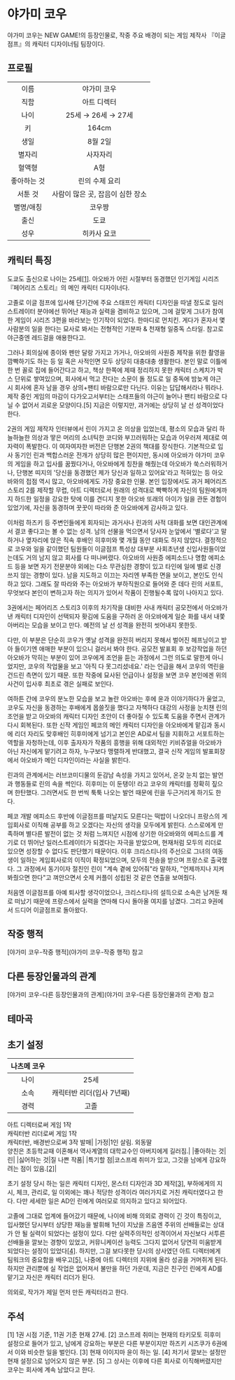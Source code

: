 # 야가미 코우

야가미 코우는 NEW GAME!의 등장인물로, 작중 주요 배경이 되는 게임 제작사 『이글 점프』의 캐릭터 디자이너팀 팀장이다.

## 프로필

|||
| :---: | :---: |
|이름|야가미 코우|
|직함|아트 디렉터|
|나이|25세 → 26세 → 27세|
|키|164cm|
|생일|8월 2일|
|별자리|사자자리|
|혈액형|A형|
|좋아하는 것|린의 수제 요리|
|서툰 것|사람이 많은 곳, 잡음이 심한 장소|
|별명/애칭|코우짱|
|출신|도쿄|
|성우|히카사 요코|

## 캐릭터 특징
도쿄도 출신으로 나이는 25세[[1]](#1). 아오바가 어린 시절부터 동경했던 인기게임 시리즈 『페어리즈 스토리』의 메인 캐릭터 디자이너다.

고졸로 이글 점프에 입사해 단기간에 주요 스태프인 캐릭터 디자인을 따낼 정도로 일러스트레이터 분야에선 뛰어난 재능과 실력을 겸비하고 있으며, 그에 걸맞게 그녀가 참여한 게임이 시리즈 3편을 바라보는 인기작이 되었다. 한마디로 먼치킨. 게다가 혼자서 몇 사람분의 일을 한다는 묘사로 봐서는 전형적인 기분파 & 천재형 일중독 스타일. 참고로 야근중엔 레드걸을 애용한다고.

그러나 회의실에 종이와 펜만 달랑 가지고 가거나, 아오바의 사원증 제작을 위한 촬영을 깜빡하기도 하는 등 일 혹은 사적인면 모두 상당히 대충대충 생활한다. 본인 말로 이틀에 한 번 꼴로 집에 들어간다고 하고, 책상 한쪽에 제때 정리하지 못한 캐릭터 스케치가 박스 단위로 쌓여있으며, 회사에서 먹고 잔다는 소문이 돌 정도로 일 중독에 밤늦게 야근 시 회사에 혼자 남을 경우 상의+팬티 바람으로만 다닌다. 이유는 답답해서라나 뭐라나. 제작 중인 게임의 마감이 다가오고서부터는 스태프들의 야근이 늘어나 팬티 바람으로 다닐 수 없어서 괴로운 모양이다.[5] 지금은 이렇지만, 과거에는 상당히 날 선 성격이었다 한다.

2권의 게임 제작자 인터뷰에서 린이 가지고 온 의상을 입었는데, 평소의 모습과 달리 하늘하늘한 의상과 땋은 머리의 소녀틱한 코디와 부끄러워하는 모습과 어우러져 제대로 여자력이 폭발한다. 이 여자여자한 버전은 단행본 2권의 책대를 장식한다. 기본적으로 입사 동기인 린과 백합스러운 전개가 상당히 많은 편이지만, 동시에 아오바가 야가미 코우의 게임을 하고 입사를 꿈꿨다거나, 아오바에게 칭찬을 해줬는데 아오바가 쑥스러워하거나, 단행본 띠지의 '당신을 동경했던 제가 당신과 일하고 있어요'라고 적혀있는 등 아오바와의 접점 역시 많고, 아오바에게도 가장 중요한 인물. 본인 입장에서도 과거 페어리즈 스토리 2를 제작할 무렵, 아트 디렉터로서 원래의 성격대로 빡빡하게 자신의 팀원에게까지 하드한 일정을 강요한 탓에 이를 견디지 못한 아오바 또래의 아이가 일을 관둔 경험이 있었기에, 자신을 동경하며 꿋꿋이 따라와 준 아오바에게 감사하고 있다.

이처럼 하즈키 등 주변인들에게 회자되는 과거사나 린과의 사적 대화를 보면 대인관계에서 결코 좋다고는 볼 수 없는 성격. 남의 선물을 먹으면서 당사자 눈앞에서 '별로다'고 말하거나 옆자리에 앉은 직속 후배인 히후미와 몇 개월 동안 대화도 하지 않았다. 결정적으로 코우와 일을 같이했던 팀원들이 이글점프 특성상 대부분 사회초년생 신입사원들이었는데도 거의 남지 않고 회사를 다 떠나버렸다. 아오바의 사원증 에피소드나 명함 에피소드 등을 보면 자기 전문분야 외에는 다소 무관심한 경향이 있고 타인에 일에 별로 신경 쓰지 않는 경향이 있다. 남을 지도하고 이끄는 자리엔 부족한 면을 보이고, 본인도 인식하고 있다. 그래도 잘 따라와 주는 아오바가 부하직원으로 들어와 준 데다 린의 서포트, 무엇보다 본인이 변하고자 하는 의지가 있어서 작품이 진행될수록 많이 나아지고 있다.

3권에서는 페어리즈 스토리3 이후의 차기작을 대비한 사내 캐릭터 공모전에서 아오바가 낸 캐릭터 디자인이 선택되자 홧김에 도움을 구하러 온 아오바에게 일순 화를 내서 내쫓아버리는 모습을 보이고 만다. 예전의 날 선 성격을 완전히 씻어내지 못한듯.

다만, 이 부분은 단순히 코우가 옛날 성격을 완전히 버리지 못해서 벌어진 헤프닝이고 받아 들이기엔 애매한 부분이 있으니 걸러서 봐야 한다. 공모전 발표회 후 보강작업을 하던 아오바가 막히는 부분이 있어 코우에게 조언을 듣는 과정에서 그런 의도로 말한게 아니었지만, 코우의 작업물을 보고 '아직 다 못그리셨네요.' 라는 언급을 해서 코우의 역린을 건드린 측면이 있기 때문. 또한 작중에 묘사된 언급이나 설정을 보면 코우 본인에겐 위의 사건이 입사후 최초로 겪은 실패로 보인다.

여하튼 간에 코우의 분노한 모습을 보고 놀란 아오바는 후에 윤과 이야기하다가 울었고, 코우도 자신을 동경하는 후배에게 몹쓸짓을 했다고 자책하다 대강의 사정을 눈치챈 린의 조언을 받고 아오바의 캐릭터 디자인 초안이 더 좋아질 수 있도록 도움을 주면서 관계가 다시 회복된다. 또한 신작 게임인 페코의 메인 캐릭터 디자인을 아오바에게 맡김과 동시에 리더 자리도 맞후배인 히후미에게 넘기고 본인은 AD로서 팀을 지휘하고 서포트하는 역할을 자청하는데, 이후 출자자가 작품의 흥행을 위해 대외적인 키비쥬얼을 아오바가 아닌 자신에게 맡기려고 하자, 누구보다 맹렬하게 반대했고, 결국 신작 게임의 발표회장에서 아오바가 메인 디자인이라는 사실을 밝힌다.

린과의 관계에서는 러브코미디물의 둔감남 속성을 가지고 있어서, 온갖 눈치 없는 발언과 행동들로 린의 속을 썩인다. 히후미는 이 둔탱이! 라고 코우의 캐릭터를 정확히 짚으며 한탄했다. 그러면서도 한 번씩 툭툭 나오는 발언 때문에 린을 두근거리게 하기도 한다.

페코 개발 에피소드 후반에 이글점프를 떠날지도 모른다는 떡밥이 나오더니 프랑스의 게임회사로 이직해 공부를 하고 오겠다는 자신의 생각을 모두에게 밝힌다. 스스로에게 만족하며 별다른 발전이 없는 것 처럼 느껴지던 시점에 상기한 아오바와의 에피소드를 계기로 더 뛰어난 일러스트레이터가 되겠다는 자극을 받았으며, 현재처럼 모두의 리더로 있으면 성장할 수 없다도 판단했기 때문이다. 이후 크리스티나의 주선으로 그녀의 여동생이 일하는 게임회사로의 이직이 확정되었으며, 모두의 전송을 받으며 프랑스로 출국했다. 그 과정에서 동기이자 절친인 린이 "계속 곁에 있어줘"라 말하자, "언제까지나 지켜봐줬으면 한다"고 껴안으면서 숫제 커플이 성립된 것 같은 연출을 보여줬다.

처음엔 이글점프를 아예 퇴사할 생각이었으나, 크리스티나의 설득으로 소속은 남겨둔 채로 떠났기 때문에 프랑스에서 실력을 연마해 다시 돌아올 여지를 남겼다. 그리고 9권에서 드디어 이글점프로 돌아왔다.

## 작중 행적

[야가미 코우-작중 행적](야가미 코우-작중 행적) 참고

## 다른 등장인물과의 관계

[야가미 코우-다른 등장인물과의 관계](야가미 코우-다른 등장인물과의 관계) 참고

## 테마곡

## 초기 설정

|나츠메 코우||
|:---:|:---:|
|나이|25세|
|소속|캐릭터반 리더(입사 7년째)|
|경력|고졸<br>
아트 디렉터로써 게임 1작<br>
캐릭터반 리더로써 게임 1작<br>
캐릭터반, 배경반으로써 3작 발매|
|가정|1인 살림. 외동딸<br>
양친은 초등학교때 이혼해서 역사계열의 대학교수인 아버지에게 길러짐.|
|좋아하는 것|린|
|싫어하는 것|질 나쁜 작품|
|특기할 점|코스프레 취미가 있고, 그것을 남에게 강요하려는 점이 있음.[[2]](#2)|

초기 설정 당시 하는 일은 캐릭터 디자인, 몬스터 디자인과 3D 제작[[3]](#3), 부하에게의 지시, 체크, 관리로, 일 이외에는 꽤나 적당한 성격이라 여러가지로 거친 캐릭터였다고 한다. 다만 세세한 일은 AD인 린에게 여러모로 의지하고 있다고 되어있다.

고졸에 그대로 업계에 들어갔기 때문에, 나이에 비해 의외로 경력이 긴 것이 특징이고, 입사했던 당시부터 상당한 재능을 발휘해 1년이 지났을 즈음엔 주위의 선배들로는 상대가 안 될 실력이 되었다는 설정이 있다. 다만 실력주의적인 성격이어서 자신보다 서투른 선배들을 깔보는 경향이 있었고, 커뮤니케이션 능력도 그다지 없어서 당연히 미움받게 되었다는 설정이 있었다[[4]](#4). 하지만, 그걸 보다못한 당시의 상사였던 아트 디렉터에게 팀워크의 중요함을 배우고[[5]](#5), 나중에 아트 디렉터의 지위에 올라 성공을 거머쥐게 된다. 하지만 관리뿐에 실 작업은 없어져서 불만을 하던 가운데, 지금은 친구인 린에게 AD를 맡기고 자신은 캐릭터 리더가 된다.

의외로, 작가가 제일 먼저 만든 캐릭터라고 한다.

## 주석

<a id="1">[1]</a> 1권 시점 기준, 11권 기준 현재 27세.
<a id="2">[2]</a> 코스프레 취미는 현재의 타키모토 히후미 설정으로 들어가 있고, 남에게 강요하는 부분은 다른 부분이지만 하즈키 시즈쿠가 6권에서 이와 비슷한 일을 벌인다.
<a id="3">[3]</a> 현재 이이지마 윤이 하는 일.
<a id="4">[4]</a> 저기서 깔보는 설정만 현재 설정으로 넘어오지 않은 부분.
<a id="5">[5]</a> 그 상사는 이후에 다른 회사로 이직해버렸지만 코우는 회사에 계속 남았다고 한다.
